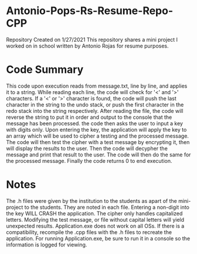 # Antonio-Pops-Rs-Resume-Repo-CPP
Repository Created on 1/27/2021
This repository shares a mini project I worked on in school written by Antonio Rojas for resume purposes.

# Code Summary
  This code upon execution reads from message.txt, line by line, and applies it to a string. While reading each line, the code will check for '<' and '>' characters. 
  If a '<' or '>' character is found, the code will push the last character in the string to the undo stack, or push the first character in the redo stack into the string respectively. 
  After reading the file, the code will reverse the string to put it in order and output to the console that the message has been processed. the code then asks the user to input a key with digits only.
  Upon entering the key, the application will apply the key to an array which will be used to cipher a testing and the processed message.
  The code will then test the cipher with a test message by encrypting it, then will display the results to the user. Then the code will decypher the message and print that result to the user.
  The code will then do the same for the processed message.
  Finally the code returns 0 to end execution.
  
# Notes
The .h files were given by the institution to the students as apart of the mini-project to the students. They are noted in each file.
Entering a non-digit into the key WILL CRASH the application.
The cipher only handles capitalized letters. Modifying the test message, or file without capital letters will yield unexpected results.
Application.exe does not work on all OSs. If there is a compatibility, recompile the .cpp files with the .h files to recreate the application.
For running Application.exe, be sure to run it in a console so the information is logged for viewing.
